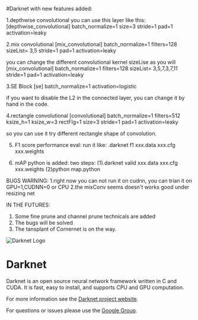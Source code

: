 #Darknet with new features
added:

1.depthwise convolutional
you can use this layer like this:
[depthwise_convolutional]
batch_normalize=1
size=3
stride=1
pad=1
activation=leaky

2.mix convolutional
[mix_convolutional]
batch_normalize=1
filters=128
sizeList= 3,5
stride=1
pad=1
activation=leaky

you can change the different convolutional kernel sizeLise as you will
[mix_convolutional]
batch_normalize=1
filters=128
sizeList= 3,5,7,3,7,11
stride=1
pad=1
activation=leaky

3.SE Block
[se]
batch_normalize=1
activation=logistic

if you want to disable the L2 in the connected layer, you can change  it by hand in the code. 

4.rectangle convolutional
[convolutional]
batch_normalize=1
filters=512
ksize_h=1
ksize_w=3
rectFlg=1
size=3
stride=1
pad=1
activation=leaky

so you can use it try different rectangle shape of convolution.

5. F1 score performance eval:
run it like:
.darknet f1 xxx.data xxx.cfg xxx.weights

6. mAP python is added:
 two steps:
(1).darknet valid xxx.data xxx.cfg xxx.weights
(2)python map.python

BUGS WARNING:
1.right now you can not run it on cudnn, you can trian it on GPU=1,CUDNN=0 or CPU
2.the mixConv seems doesn't works good under resizing net

IN THE FUTURES:
1. Some fine prune and channel prune technicals are added
2. The bugs will be solved
3. The tansplant of Cornernet is on the way.

![Darknet Logo](http://pjreddie.com/media/files/darknet-black-small.png)

# Darknet #
Darknet is an open source neural network framework written in C and CUDA. It is fast, easy to install, and supports CPU and GPU computation.

For more information see the [Darknet project website](http://pjreddie.com/darknet).

For questions or issues please use the [Google Group](https://groups.google.com/forum/#!forum/darknet).
